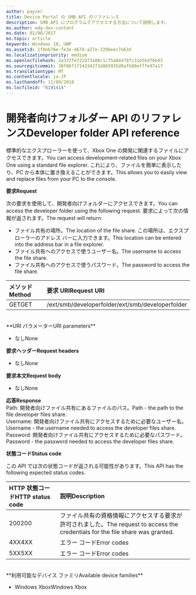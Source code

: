 ```yaml
---
author: payzer
title: Device Portal の SMB API のリファレンス
description: SMB API にプログラムでアクセスする方法について説明します。
ms.author: wdg-dev-content
ms.date: 02/08/2017
ms.topic: article
keywords: Windows 10, UWP
ms.assetid: 1f0eb76e-fe3e-4674-a27e-229beec7e63d
ms.localizationpriority: medium
ms.openlocfilehash: 2a337fe722d73a08c1c75a84478fc31e5bdf6b03
ms.sourcegitcommit: 38f06f1714334273d865935d9afb80efffe97a17
ms.translationtype: MT
ms.contentlocale: ja-JP
ms.lasthandoff: 11/09/2018
ms.locfileid: "6191414"
---
```

# <a name="developer-folder-api-reference"></a><span data-ttu-id="d2389-104">開発者向けフォルダー API のリファレンス</span><span class="sxs-lookup"><span data-stu-id="d2389-104">Developer folder API reference</span></span>   
<span data-ttu-id="d2389-105">標準的なエクスプローラーを使って、Xbox One の開発に関連するファイルにアクセスできます。</span><span class="sxs-lookup"><span data-stu-id="d2389-105">You can access development-related files on your Xbox One using a standard file explorer.</span></span> <span data-ttu-id="d2389-106">これにより、ファイルを簡単に表示したり、PC から本体に置き換えることができます。</span><span class="sxs-lookup"><span data-stu-id="d2389-106">This allows you to easily view and replace files from your PC to the console.</span></span>

**<span data-ttu-id="d2389-107">要求</span><span class="sxs-lookup"><span data-stu-id="d2389-107">Request</span></span>**

<span data-ttu-id="d2389-108">次の要求を使用して、開発者向けフォルダーにアクセスできます。</span><span class="sxs-lookup"><span data-stu-id="d2389-108">You can access the developer folder using the following request.</span></span> <span data-ttu-id="d2389-109">要求によって次の情報が返されます。</span><span class="sxs-lookup"><span data-stu-id="d2389-109">The request will return:</span></span>    
* <span data-ttu-id="d2389-110">ファイル共有の場所。</span><span class="sxs-lookup"><span data-stu-id="d2389-110">The location of the file share.</span></span> <span data-ttu-id="d2389-111">この場所は、エクスプローラーのアドレス バーに入力できます。</span><span class="sxs-lookup"><span data-stu-id="d2389-111">This location can be entered into the address bar in a file explorer.</span></span>
* <span data-ttu-id="d2389-112">ファイル共有へのアクセスで使うユーザー名。</span><span class="sxs-lookup"><span data-stu-id="d2389-112">The username to access the file share.</span></span>
* <span data-ttu-id="d2389-113">ファイル共有へのアクセスで使うパスワード。</span><span class="sxs-lookup"><span data-stu-id="d2389-113">The password to access the file share.</span></span>

<span data-ttu-id="d2389-114">メソッド</span><span class="sxs-lookup"><span data-stu-id="d2389-114">Method</span></span>      | <span data-ttu-id="d2389-115">要求 URI</span><span class="sxs-lookup"><span data-stu-id="d2389-115">Request URI</span></span>
:------     | :-----
<span data-ttu-id="d2389-116">GET</span><span class="sxs-lookup"><span data-stu-id="d2389-116">GET</span></span> | <span data-ttu-id="d2389-117">/ext/smb/developerfolder</span><span class="sxs-lookup"><span data-stu-id="d2389-117">/ext/smb/developerfolder</span></span>
<br />
**<span data-ttu-id="d2389-118">URI パラメーター</span><span class="sxs-lookup"><span data-stu-id="d2389-118">URI parameters</span></span>**

- <span data-ttu-id="d2389-119">なし</span><span class="sxs-lookup"><span data-stu-id="d2389-119">None</span></span>

**<span data-ttu-id="d2389-120">要求ヘッダー</span><span class="sxs-lookup"><span data-stu-id="d2389-120">Request headers</span></span>**

- <span data-ttu-id="d2389-121">なし</span><span class="sxs-lookup"><span data-stu-id="d2389-121">None</span></span>

**<span data-ttu-id="d2389-122">要求本文</span><span class="sxs-lookup"><span data-stu-id="d2389-122">Request body</span></span>**

- <span data-ttu-id="d2389-123">なし</span><span class="sxs-lookup"><span data-stu-id="d2389-123">None</span></span>

**<span data-ttu-id="d2389-124">応答</span><span class="sxs-lookup"><span data-stu-id="d2389-124">Response</span></span>**   
<span data-ttu-id="d2389-125">Path: 開発者向けファイル共有にあるファイルのパス。</span><span class="sxs-lookup"><span data-stu-id="d2389-125">Path - the path to the file developer files share.</span></span>   
<span data-ttu-id="d2389-126">Username: 開発者向けファイル共有にアクセスするために必要なユーザー名。</span><span class="sxs-lookup"><span data-stu-id="d2389-126">Username - the username needed to access the developer files share.</span></span>   
<span data-ttu-id="d2389-127">Password: 開発者向けファイル共有にアクセスするために必要なパスワード。</span><span class="sxs-lookup"><span data-stu-id="d2389-127">Password - the password needed to access the developer files share.</span></span>   

**<span data-ttu-id="d2389-128">状態コード</span><span class="sxs-lookup"><span data-stu-id="d2389-128">Status code</span></span>**

<span data-ttu-id="d2389-129">この API では次の状態コードが返される可能性があります。</span><span class="sxs-lookup"><span data-stu-id="d2389-129">This API has the following expected status codes.</span></span>

<span data-ttu-id="d2389-130">HTTP 状態コード</span><span class="sxs-lookup"><span data-stu-id="d2389-130">HTTP status code</span></span>      | <span data-ttu-id="d2389-131">説明</span><span class="sxs-lookup"><span data-stu-id="d2389-131">Description</span></span>
:------     | :-----
<span data-ttu-id="d2389-132">200</span><span class="sxs-lookup"><span data-stu-id="d2389-132">200</span></span> | <span data-ttu-id="d2389-133">ファイル共有の資格情報にアクセスする要求が許可されました。</span><span class="sxs-lookup"><span data-stu-id="d2389-133">The request to access the credentials for the file share was granted.</span></span>
<span data-ttu-id="d2389-134">4XX</span><span class="sxs-lookup"><span data-stu-id="d2389-134">4XX</span></span> | <span data-ttu-id="d2389-135">エラー コード</span><span class="sxs-lookup"><span data-stu-id="d2389-135">Error codes</span></span>
<span data-ttu-id="d2389-136">5XX</span><span class="sxs-lookup"><span data-stu-id="d2389-136">5XX</span></span> | <span data-ttu-id="d2389-137">エラー コード</span><span class="sxs-lookup"><span data-stu-id="d2389-137">Error codes</span></span>
<br />
**<span data-ttu-id="d2389-138">利用可能なデバイス ファミリ</span><span class="sxs-lookup"><span data-stu-id="d2389-138">Available device families</span></span>**

* <span data-ttu-id="d2389-139">Windows Xbox</span><span class="sxs-lookup"><span data-stu-id="d2389-139">Windows Xbox</span></span>
